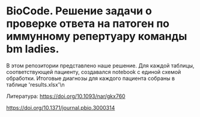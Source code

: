 # BioCode. Решение задачи о проверке ответа на патоген по иммунному репертуару команды bm ladies.
В этом репозитории представлено наше решение. Для каждой таблицы, соответствующей пациенту, создавался notebook с единой схемой обработки. Итоговые диагнозы для каждого пациента собраны в таблице 'results.xlsx'\n

Литература:
https://doi.org/10.1093/nar/gkx760

https://doi.org/10.1371/journal.pbio.3000314
